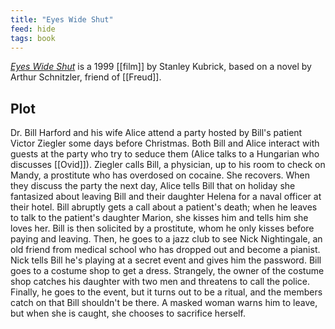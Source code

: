 ```yaml
---
title: "Eyes Wide Shut"
feed: hide
tags: book
---
```


_[Eyes Wide Shut](https://www.imdb.com/title/tt0120663/?ref_=nv_sr_srsg_0)_ is a 1999 [[film]] by Stanley Kubrick, based on a novel by Arthur Schnitzler, friend of [[Freud]]. 

## Plot

Dr. Bill Harford and his wife Alice attend a party hosted by Bill's patient Victor Ziegler some days before Christmas. Both Bill and Alice interact with guests at the party who try to seduce them (Alice talks to a Hungarian who discusses [[Ovid]]). Ziegler calls Bill, a physician, up to his room to check on Mandy, a prostitute who has overdosed on cocaine. She recovers. When they discuss the party the next day, Alice tells Bill that on holiday she fantasized about leaving Bill and their daughter Helena for a naval officer at their hotel. Bill abruptly gets a call about a patient's death; when he leaves to talk to the patient's daughter Marion, she kisses him and tells him she loves her. Bill is then solicited by a prostitute, whom he only kisses before paying and leaving. Then, he goes to a jazz club to see Nick Nightingale, an old friend from medical school who has dropped out and become a pianist. Nick tells Bill he's playing at a secret event and gives him the password. Bill goes to a costume shop to get a dress. Strangely, the owner of the costume shop catches his daughter with two men and threatens to call the police. Finally, he goes to the event, but it turns out to be a ritual, and the members catch on that Bill shouldn't be there. A masked woman warns him to leave, but when she is caught, she chooses to sacrifice herself.
